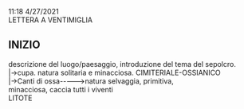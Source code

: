 11:18 4/27/2021  
LETTERA A VENTIMIGLIA  
  
INIZIO  
--------  
descrizione del luogo/paesaggio, introduzione del tema del sepolcro.   
		  |->cupa. natura solitaria e minacciosa. CIMITERIALE-OSSIANICO   
									  |->Canti di ossa----->natura selvaggia, primitiva,   
												minacciosa, caccia tutti i viventi  
												LITOTE  
